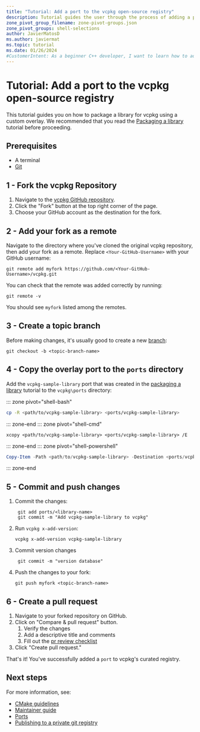 ```yaml
---
title: "Tutorial: Add a port to the vcpkg open-source registry"
description: Tutorial guides the user through the process of adding a port to the vcpkg open-source registry.
zone_pivot_group_filename: zone-pivot-groups.json
zone_pivot_groups: shell-selections
author: JavierMatosD
ms.author: javiermat
ms.topic: tutorial
ms.date: 01/26/2024
#CustomerIntent: As a beginner C++ developer, I want to learn how to add a port to the vcpkg registry.
---
```


# Tutorial: Add a port to the vcpkg open-source registry

This tutorial guides you on how to package a library for vcpkg using a custom overlay. We recommended that you read the [Packaging a library](get-started-packaging.md) tutorial before proceeding.

## Prerequisites

- A terminal
- [Git](https://git-scm.com/downloads)

## 1 - Fork the vcpkg Repository

1. Navigate to the [vcpkg GitHub repository](https://github.com/Microsoft/vcpkg).
2. Click the "Fork" button at the top right corner of the page.
3. Choose your GitHub account as the destination for the fork.

## 2 - Add your fork as a remote

Navigate to the directory where you've cloned the original vcpkg repository, then add your fork as a remote. Replace `<Your-GitHub-Username>` with your GitHub username:

```console
git remote add myfork https://github.com/<Your-GitHub-Username>/vcpkg.git
```

You can check that the remote was added correctly by running:

```console
git remote -v
```

You should see `myfork` listed among the remotes.

## 3 - Create a topic branch

Before making changes, it's usually good to create a new [branch](https://docs.github.com/get-started/quickstart/github-flow):

```console
git checkout -b <topic-branch-name>
```

## 4 - Copy the overlay port to the `ports` directory

Add the `vcpkg-sample-library` port that was created in the [packaging a library](get-started-packaging.md) tutorial to the `vcpkg\ports` directory:

::: zone pivot="shell-bash"

```bash
cp -R <path/to/vcpkg-sample-library> <ports/vcpkg-sample-library>
```

::: zone-end
::: zone pivot="shell-cmd"

```console
xcopy <path/to/vcpkg-sample-library> <ports/vcpkg-sample-library> /E
```

::: zone-end
::: zone pivot="shell-powershell"

```powershell
Copy-Item -Path <path/to/vcpkg-sample-library> -Destination <ports/vcpkg-sample-library> -Recurse
```

::: zone-end

## 5 - Commit and push changes

1. Commit the changes:

   ```console
    git add ports/<library-name>
    git commit -m "Add vcpkg-sample-library to vcpkg"
   ```

2. Run `vcpkg x-add-version`:

   ```console
   vcpkg x-add-version vcpkg-sample-library
   ```

3. Commit version changes

   ```
    git commit -m "version database"
   ```

4. Push the changes to your fork:

   ```console
   git push myfork <topic-branch-name>
   ```

## 6 - Create a pull request

1. Navigate to your forked repository on GitHub.
2. Click on "Compare & pull request" button.
   1. Verify the changes
   2. Add a descriptive title and comments
   3. Fill out the [pr review checklist](../contributing/pr-review-checklist.md)
3. Click "Create pull request."

That's it! You've successfully added a `port` to vcpkg's curated registry.

## Next steps

For more information, see:

- [CMake guidelines](../contributing/cmake-guidelines.md)
- [Maintainer guide](../contributing/maintainer-guide.md)
- [Ports](../concepts/ports.md)
- [Publishing to a private git registry](../produce/publish-to-a-git-registry.md)
